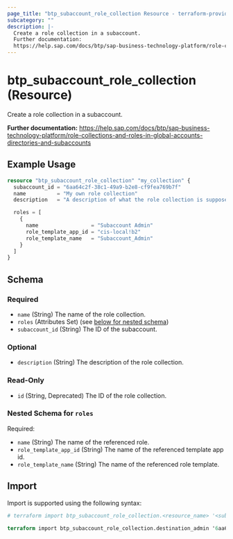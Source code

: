 ```yaml
---
page_title: "btp_subaccount_role_collection Resource - terraform-provider-btp"
subcategory: ""
description: |-
  Create a role collection in a subaccount.
  Further documentation:
  https://help.sap.com/docs/btp/sap-business-technology-platform/role-collections-and-roles-in-global-accounts-directories-and-subaccounts
---
```


# btp_subaccount_role_collection (Resource)

Create a role collection in a subaccount.

__Further documentation:__
<https://help.sap.com/docs/btp/sap-business-technology-platform/role-collections-and-roles-in-global-accounts-directories-and-subaccounts>

## Example Usage

```terraform
resource "btp_subaccount_role_collection" "my_collection" {
  subaccount_id = "6aa64c2f-38c1-49a9-b2e8-cf9fea769b7f"
  name          = "My own role collection"
  description   = "A description of what the role collection is supposed to do."

  roles = [
    {
      name                 = "Subaccount Admin"
      role_template_app_id = "cis-local!b2"
      role_template_name   = "Subaccount_Admin"
    }
  ]
}
```

<!-- schema generated by tfplugindocs -->
## Schema

### Required

- `name` (String) The name of the role collection.
- `roles` (Attributes Set) (see [below for nested schema](#nestedatt--roles))
- `subaccount_id` (String) The ID of the subaccount.

### Optional

- `description` (String) The description of the role collection.

### Read-Only

- `id` (String, Deprecated) The ID of the role collection.

<a id="nestedatt--roles"></a>
### Nested Schema for `roles`

Required:

- `name` (String) The name of the referenced role.
- `role_template_app_id` (String) The name of the referenced template app id.
- `role_template_name` (String) The name of the referenced role template.

## Import

Import is supported using the following syntax:

```terraform
# terraform import btp_subaccount_role_collection.<resource_name> '<subaccount_id>,<name>'

terraform import btp_subaccount_role_collection.destination_admin '6aa64c2f-38c1-49a9-b2e8-cf9fea769b7f,Destination Administrator'
```
